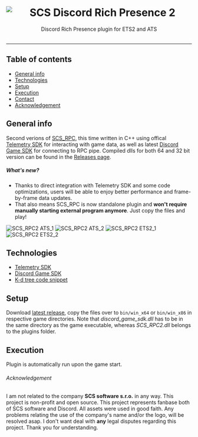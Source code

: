 <center>
<img align="left" src="https://cdn.discordapp.com/app-assets/529016610137309184/529052463643230211.png">
<h1>SCS Discord Rich Presence 2</h1>
Discord Rich Presence plugin for ETS2 and ATS
</center>
</br>

---

## Table of contents

- [General info](#general-info)
- [Technologies](#technologies)
- [Setup](#setup)
- [Execution](#execution)
- [Contact](#contact)
- [Acknowledgement](#acknowledgement)

## General info

Second verions of [SCS_RPC](https://github.com/Tarasa24/SCS_RPC), this time written in C++ using offical [Telemetry SDK](https://modding.scssoft.com/wiki/Documentation/Engine/SDK/Telemetry) for interacting with game data, as well as latest [Discord Game SDK](https://discord.com/developers/docs/game-sdk/sdk-starter-guide) for connecting to RPC pipe. Compiled dlls for both 64 and 32 bit version can be found in the [Releases page](https://github.com/Tarasa24/SCS_RPC2/releases).

##### What's new?

- Thanks to direct integration with Telemetry SDK and some code optimizations, users will be able to enjoy better performance and frame-by-frame data updates.
- That also means SCS_RPC is now standalone plugin and **won't require manually starting external program anymore**. Just copy the files and play!

![SCS_RPC2 ATS_1](https://i.imgur.com/lBUEDxF.png)
![SCS_RPC2 ATS_2](https://i.imgur.com/Z7jGm1G.png)
![SCS_RPC2 ETS2_1](https://i.imgur.com/MMPDg0o.png)
![SCS_RPC2 ETS2_2](https://i.imgur.com/B0LC7SM.png)

## Technologies

- <a href="https://modding.scssoft.com/wiki/Documentation/Engine/SDK/Telemetry" target="_blank">Telemetry SDK</a>
- <a href="https://discord.com/developers/docs/game-sdk/sdk-starter-guide" target="_blank">Discord Game SDK</a>
- <a href="https://rosettacode.org/wiki/K-d_tree#C.2B.2B" target="_blank">K-d tree code snippet</a>

## Setup

Download [latest release](https://github.com/Tarasa24/SCS_RPC2/releases), copy the files over to `bin/win_x64` or `bin/win_x86` in respective game directories. Note that _discord_game_sdk.dll_ has to be in the same directory as the game executable, whereas _SCS_RPC2.dll_ belongs to the plugins folder.

## Execution

Plugin is automatically run upon the game start.


###### Acknowledgement

I am not related to the company **SCS software s.r.o.** in any way. This project is non-profit and open source. This project represents fanbase both of SCS software and Discord. All assets were used in good faith.
Any problems relating the use of the company's name and/or the logo, will be resolved asap. I don't want deal with **any** legal disputes regarding this project. Thank you for understanding.
